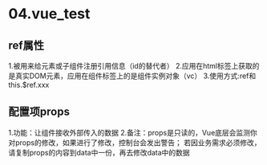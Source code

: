 # 04.vue_test

## ref属性
  1.被用来给元素或子组件注册引用信息（id的替代者）
  2.应用在html标签上获取的是真实DOM元素，应用在组件标签上的是组件实例对象（vc）
  3.使用方式:ref和this.$ref.xxx

## 配置项props
  1.功能：让组件接收外部传入的数据
  2.备注：props是只读的，Vue底层会监测你对props的修改，如果进行了修改，控制台会发出警告；
    若因业务需求必须修改，请复制props的内容到data中一份，再去修改data中的数据
